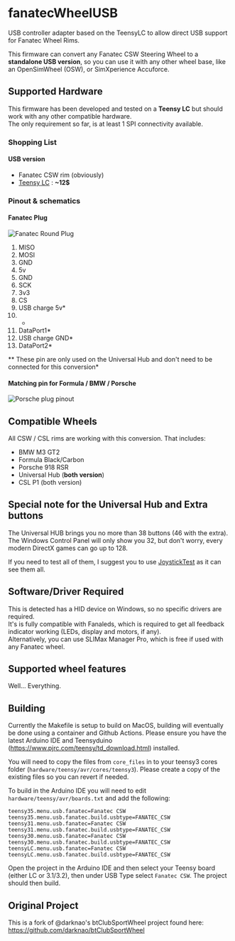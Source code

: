 # fanatecWheelUSB
USB controller adapter based on the TeensyLC to allow direct USB support for Fanatec Wheel Rims.

This firmware can convert any Fanatec CSW Steering Wheel to a **standalone USB version**, so you can use it with any other wheel base, like an OpenSimWheel (OSW), or SimXperience Accuforce.

## Supported Hardware
This firmware has been developed and tested on a **Teensy LC** but should work with any other compatible hardware.  
The only requirement so far, is at least 1 SPI connectivity available.

### Shopping List
#### USB version
- Fanatec CSW rim (obviously)
- [Teensy LC](https://www.pjrc.com/teensy/teensyLC.html) : **~12$**

### Pinout & schematics
#### Fanatec Plug
![Fanatec Round Plug](http://i.imgur.com/yLSG0Jsm.jpg)

1. MISO
2. MOSI
3. GND
4. 5v
5. GND
6. SCK
7. 3v3
8. CS
9. USB charge 5v*
10. -
11. DataPort1*
12. USB charge GND*
13. DataPort2*

** These pin are only used on the Universal Hub and don't need to be connected for this conversion*

#### Matching pin for Formula / BMW / Porsche ####
![Porsche plug pinout](http://i.imgur.com/WazqNZlm.jpg)


## Compatible Wheels
All CSW / CSL rims are working with this conversion. That includes:

- BMW M3 GT2
- Formula Black/Carbon
- Porsche 918 RSR
- Universal Hub (**both version**)
- CSL P1 (both version)

## Special note for the Universal Hub and Extra buttons ##
The Universal HUB brings you no more than 38 buttons (46 with the extra). The Windows Control Panel will only show you 32, but don't worry, every modern DirectX games can go up to 128.

If you need to test all of them, I suggest you to use [JoystickTest](http://www.planetpointy.co.uk/joystick-test-application/) as it can see them all.

## Software/Driver Required
This is detected has a HID device on Windows, so no specific drivers are required.  
It's is fully compatible with Fanaleds, which is required to get all feedback indicator working (LEDs, display and motors, if any).  
Alternatively, you can use SLIMax Manager Pro, which is free if used with any Fanatec wheel.

## Supported wheel features
Well... Everything.

## Building
Currently the Makefile is setup to build on MacOS, building will eventually be done using a container and Github Actions.
Please ensure you have the latest Arduino IDE and Teensyduino (https://www.pjrc.com/teensy/td_download.html) installed.

You will need to copy the files from `core_files` in to your teensy3 cores folder (`hardware/teensy/avr/cores/teensy3`). Please create a copy of the existing files so you can revert if needed.

To build in the Arduino IDE you will need to edit `hardware/teensy/avr/boards.txt` and add the following:
```
teensy35.menu.usb.fanatec=Fanatec CSW
teensy35.menu.usb.fanatec.build.usbtype=FANATEC_CSW
teensy31.menu.usb.fanatec=Fanatec CSW
teensy31.menu.usb.fanatec.build.usbtype=FANATEC_CSW
teensy30.menu.usb.fanatec=Fanatec CSW
teensy30.menu.usb.fanatec.build.usbtype=FANATEC_CSW
teensyLC.menu.usb.fanatec=Fanatec CSW
teensyLC.menu.usb.fanatec.build.usbtype=FANATEC_CSW
``` 
Open the project in the Arduino IDE and then select your Teensy board (either LC or 3.1/3.2), then under USB Type select `Fanatec CSW`.  The project should then build.

## Original Project
This is a fork of @darknao's btClubSportWheel project found here: https://github.com/darknao/btClubSportWheel
